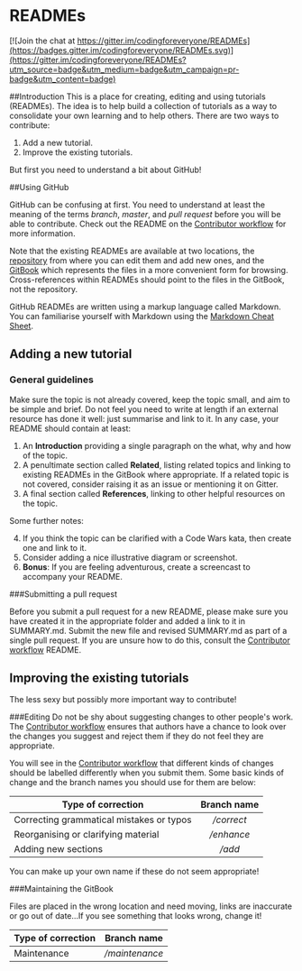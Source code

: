 # READMEs

[![Join the chat at https://gitter.im/codingforeveryone/READMEs](https://badges.gitter.im/codingforeveryone/READMEs.svg)](https://gitter.im/codingforeveryone/READMEs?utm_source=badge&utm_medium=badge&utm_campaign=pr-badge&utm_content=badge)

##Introduction
This is a place for creating, editing and using tutorials (READMEs). The idea is to help build a collection of tutorials as a way to consolidate your own learning and to help others. There are two ways to contribute:

1. Add a new tutorial.
2. Improve the existing tutorials.

But first you need to understand a bit about GitHub!

##Using GitHub

GitHub can be confusing at first. You need to understand at least the meaning of the terms *branch*, *master*, and *pull request* before you will be able to contribute. Check out the README on the [Contributor workflow](#tobeadded) for more information.

Note that the existing READMEs are available at two locations, the [repository](https://github.com/codingforeveryone/READMEs) from where you can edit them and add new ones, and the [GitBook](http://codingforeveryone.foundersandcoders.org/index.html) which represents the files in a more convenient form for browsing. Cross-references within READMEs should point to the files in the GitBook, not the repository.

GitHub READMEs are written using a markup language called Markdown. You can familiarise yourself with Markdown using the [Markdown Cheat Sheet](http://codingforeveryone.foundersandcoders.org/programmer-skills/markdown-cheat-sheet.html).

## Adding a new tutorial

### General guidelines
Make sure the topic is not already covered, keep the topic small, and aim to be simple and brief. Do not feel you need to write at length if an external resource has done it well: just summarise and link to it. In any case, your README should contain at least:

1. An **Introduction** providing a single paragraph on the what, why and how of the topic.
2. A penultimate section called **Related**, listing related topics and linking to existing READMEs in the GitBook where appropriate. If a related topic is not covered, consider raising it as an issue or mentioning it on Gitter.
3. A final section called **References**, linking to other helpful resources on the topic.

Some further notes:

4. If you think the topic can be clarified with a Code Wars kata, then create one and link to it.
5. Consider adding a nice illustrative diagram or screenshot.
6. **Bonus**: If you are feeling adventurous, create a screencast to accompany your README.

###Submitting a pull request

Before you submit a pull request for a new README, please make sure you have created it in the appropriate folder and added a link to it in SUMMARY.md. Submit the new file and revised SUMMARY.md as part of a single pull request. If you are unsure how to do this, consult the [Contributor workflow](#tobeadded) README.

## Improving the existing tutorials

The less sexy but possibly more important way to contribute!

###Editing
Do not be shy about suggesting changes to other people's work. The [Contributor workflow](#tobeadded) ensures that authors have a chance to look over the changes you suggest and reject them if they do not feel they are appropriate.

You will see in the [Contributor workflow](#tobeadded) that different kinds of changes should be labelled differently when you submit them. Some basic kinds of change and the branch names you should use for them are below:


|Type of correction|Branch name|
|----------------|:-------------:|
|Correcting grammatical mistakes or typos|*/correct*|
|Reorganising or clarifying material|*/enhance*|
|Adding new sections|*/add*|

You can make up your own name if these do not seem appropriate!

###Maintaining the GitBook

Files are placed in the wrong location and need moving, links are inaccurate or go out of date...If you see something that looks wrong, change it!

|Type of correction|Branch name|
|----------------|:-------------:|
|Maintenance|*/maintenance*|

